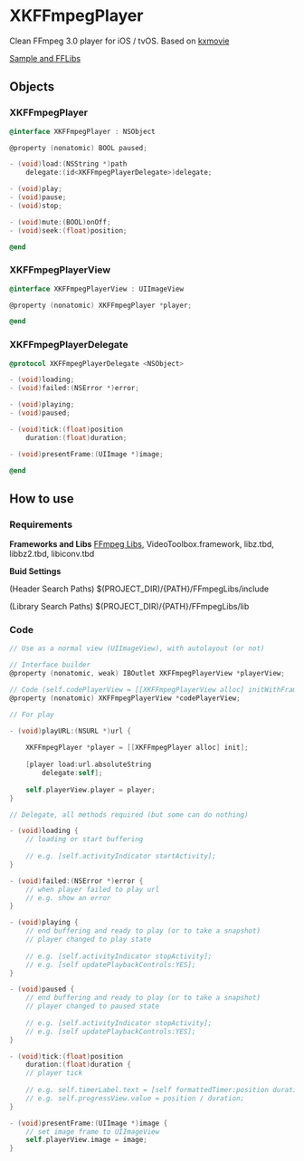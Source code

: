 # XKFFmpegPlayer
Clean FFmpeg 3.0 player for iOS / tvOS.
Based on [kxmovie](https://github.com/kolyvan/kxmovie)

[Sample and FFLibs](http://www79.zippyshare.com/v/gMVFoT9x/file.html)

## Objects

### XKFFmpegPlayer

```Objective-C
@interface XKFFmpegPlayer : NSObject

@property (nonatomic) BOOL paused;

- (void)load:(NSString *)path
    delegate:(id<XKFFmpegPlayerDelegate>)delegate;

- (void)play;
- (void)pause;
- (void)stop;

- (void)mute:(BOOL)onOff;
- (void)seek:(float)position;

@end
```

### XKFFmpegPlayerView

```Objective-C
@interface XKFFmpegPlayerView : UIImageView

@property (nonatomic) XKFFmpegPlayer *player;

@end
```

### XKFFmpegPlayerDelegate

```Objective-C
@protocol XKFFmpegPlayerDelegate <NSObject>

- (void)loading;
- (void)failed:(NSError *)error;

- (void)playing;
- (void)paused;

- (void)tick:(float)position
    duration:(float)duration;

- (void)presentFrame:(UIImage *)image;

@end
```

## How to use

### Requirements

**Frameworks and Libs**
[FFmpeg Libs](https://github.com/xbydev/DDPlayer/tree/master/DDPlayer/DDPlayer/FFmpeg-iOS), VideoToolbox.framework, libz.tbd, libbz2.tbd, libiconv.tbd

**Buid Settings**

(Header Search Paths)
$(PROJECT_DIR)/{PATH}/FFmpegLibs/include

(Library Search Paths)
$(PROJECT_DIR)/{PATH}/FFmpegLibs/lib

### Code

```Objective-C
// Use as a normal view (UIImageView), with autolayout (or not)

// Interface builder
@property (nonatomic, weak) IBOutlet XKFFmpegPlayerView *playerView;

// Code (self.codePlayerView = [[XKFFmpegPlayerView alloc] initWithFrame:CGRectMake(0, 0, 320, 240)])
@property (nonatomic) XKFFmpegPlayerView *codePlayerView;
```

```Objective-C
// For play

- (void)playURL:(NSURL *)url {
    
    XKFFmpegPlayer *player = [[XKFFmpegPlayer alloc] init];
    
    [player load:url.absoluteString
        delegate:self];
    
    self.playerView.player = player;
}
```

```Objective-C
// Delegate, all methods required (but some can do nothing)

- (void)loading {
    // loading or start buffering
    
    // e.g. [self.activityIndicator startActivity];
}

- (void)failed:(NSError *)error {
    // when player failed to play url
    // e.g. show an error
}

- (void)playing {
    // end buffering and ready to play (or to take a snapshot)
    // player changed to play state
    
    // e.g. [self.activityIndicator stopActivity];
    // e.g. [self updatePlaybackControls:YES];
}

- (void)paused {
    // end buffering and ready to play (or to take a snapshot)
    // player changed to paused state
    
    // e.g. [self.activityIndicator stopActivity];
    // e.g. [self updatePlaybackControls:YES];
}

- (void)tick:(float)position
    duration:(float)duration {
    // player tick
    
    // e.g. self.timerLabel.text = [self formattedTimer:position duration:duration];
    // e.g. self.progressView.value = position / duration;
}

- (void)presentFrame:(UIImage *)image {
    // set image frame to UIImageView
    self.playerView.image = image;
}
```

